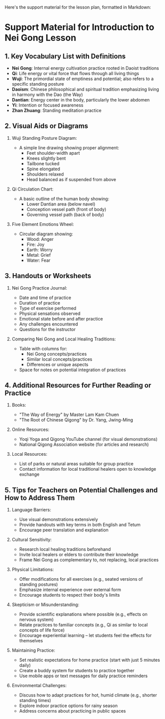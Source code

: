 Here's the support material for the lesson plan, formatted in Markdown:

# Support Material for Introduction to Nei Gong Lesson

## 1. Key Vocabulary List with Definitions

- **Nei Gong**: Internal energy cultivation practice rooted in Daoist traditions
- **Qi**: Life energy or vital force that flows through all living things
- **Wuji**: The primordial state of emptiness and potential; also refers to a specific standing posture
- **Daoism**: Chinese philosophical and spiritual tradition emphasizing living in harmony with the Dao (the Way)
- **Dantian**: Energy center in the body, particularly the lower abdomen
- **Yi**: Intention or focused awareness
- **Zhan Zhuang**: Standing meditation practice

## 2. Visual Aids or Diagrams

1. Wuji Standing Posture Diagram:
   - A simple line drawing showing proper alignment:
     - Feet shoulder-width apart
     - Knees slightly bent
     - Tailbone tucked
     - Spine elongated
     - Shoulders relaxed
     - Head balanced as if suspended from above

2. Qi Circulation Chart:
   - A basic outline of the human body showing:
     - Lower Dantian area (below navel)
     - Conception vessel path (front of body)
     - Governing vessel path (back of body)

3. Five Element Emotions Wheel:
   - Circular diagram showing:
     - Wood: Anger
     - Fire: Joy
     - Earth: Worry
     - Metal: Grief
     - Water: Fear

## 3. Handouts or Worksheets

1. Nei Gong Practice Journal:
   - Date and time of practice
   - Duration of practice
   - Type of exercise performed
   - Physical sensations observed
   - Emotional state before and after practice
   - Any challenges encountered
   - Questions for the instructor

2. Comparing Nei Gong and Local Healing Traditions:
   - Table with columns for:
     - Nei Gong concepts/practices
     - Similar local concepts/practices
     - Differences or unique aspects
   - Space for notes on potential integration of practices

## 4. Additional Resources for Further Reading or Practice

1. Books:
   - "The Way of Energy" by Master Lam Kam Chuen
   - "The Root of Chinese Qigong" by Dr. Yang, Jwing-Ming

2. Online Resources:
   - Yoqi Yoga and Qigong YouTube channel (for visual demonstrations)
   - National Qigong Association website (for articles and research)

3. Local Resources:
   - List of parks or natural areas suitable for group practice
   - Contact information for local traditional healers open to knowledge exchange

## 5. Tips for Teachers on Potential Challenges and How to Address Them

1. Language Barriers:
   - Use visual demonstrations extensively
   - Provide handouts with key terms in both English and Tetum
   - Encourage peer translation and explanation

2. Cultural Sensitivity:
   - Research local healing traditions beforehand
   - Invite local healers or elders to contribute their knowledge
   - Frame Nei Gong as complementary to, not replacing, local practices

3. Physical Limitations:
   - Offer modifications for all exercises (e.g., seated versions of standing postures)
   - Emphasize internal experience over external form
   - Encourage students to respect their body's limits

4. Skepticism or Misunderstanding:
   - Provide scientific explanations where possible (e.g., effects on nervous system)
   - Relate practices to familiar concepts (e.g., Qi as similar to local concepts of life force)
   - Encourage experiential learning – let students feel the effects for themselves

5. Maintaining Practice:
   - Set realistic expectations for home practice (start with just 5 minutes daily)
   - Create a buddy system for students to practice together
   - Use mobile apps or text messages for daily practice reminders

6. Environmental Challenges:
   - Discuss how to adapt practices for hot, humid climate (e.g., shorter standing times)
   - Explore indoor practice options for rainy season
   - Address concerns about practicing in public spaces